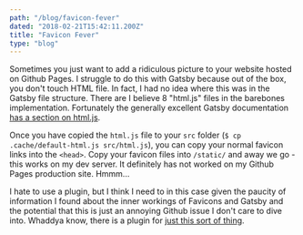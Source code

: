 ```yaml
---
path: "/blog/favicon-fever"
dated: "2018-02-21T15:42:11.200Z"
title: "Favicon Fever"
type: "blog"
---
```


Sometimes you just want to add a ridiculous picture to your website hosted on Github Pages. I struggle to do this with Gatsby because out of the box, you don't touch HTML file. In fact, I had no idea where this was in the Gatsby file structure. There are I believe 8 "html.js" files in the barebones implementation. Fortunately the generally excellent Gatsby documentation [has a section on html.js](http://www.webexhibits.org/causesofcolor/5.html).

Once you have copied the `html.js` file to your `src` folder (`$ cp .cache/default-html.js src/html.js`), you can copy your normal favicon links into the `<head>`. Copy your favicon files into `/static/` and away we go - this works on my dev server. It definitely has not worked on my Github Pages production site. Hmmm...

I hate to use a plugin, but I think I need to in this case given the paucity of information I found about the inner workings of Favicons and Gatsby and the potential that this is just an annoying Github issue I don't care to dive into. Whaddya know, there is a plugin for [just this sort of thing](https://github.com/Creatiwity/gatsby-plugin-favicon). 

